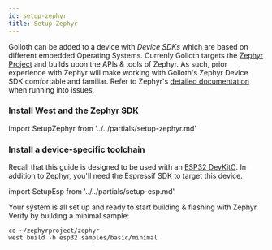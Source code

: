 ```yaml
---
id: setup-zephyr
title: Setup Zephyr
---
```


Golioth can be added to a device with _Device SDKs_ which are based on different embedded Operating Systems. Currenly Golioth targets the [Zephyr Project](https://www.zephyrproject.org/) and builds upon the APIs & tools of Zephyr. As such, prior experience with Zephyr will make working with Golioth's Zephyr Device SDK comfortable and familiar. Refer to Zephyr's [detailed documentation](https://docs.zephyrproject.org/) when running into issues.

### Install West and the Zephyr SDK

import SetupZephyr from '../../partials/setup-zephyr.md'

<SetupZephyr/>

### Install a device-specific toolchain

Recall that this guide is designed to be used with an [ESP32 DevKitC](https://docs.espressif.com/projects/esp-idf/en/latest/esp32/hw-reference/esp32/get-started-devkitc.html). In addition to Zephyr, you'll need the Espressif SDK to target this device.

import SetupEsp from '../../partials/setup-esp.md'

<SetupEsp/>

Your system is all set up and ready to start building & flashing with Zephyr. Verify by building a minimal sample:

```
cd ~/zephyrproject/zephyr
west build -b esp32 samples/basic/minimal
```